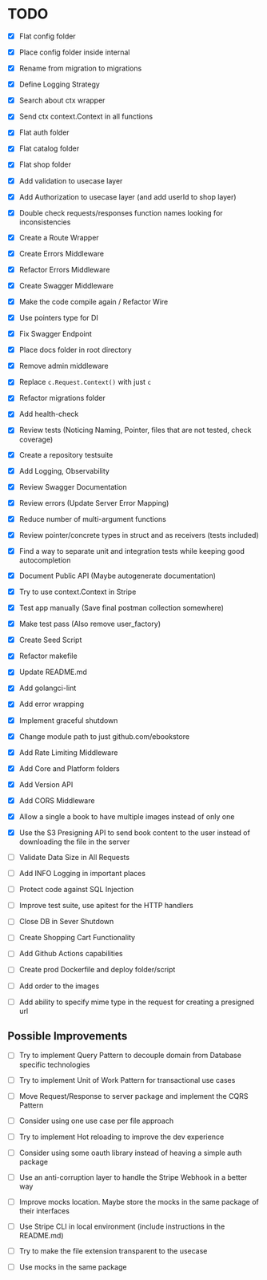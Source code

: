 # TODO

* [x] Flat config folder
* [x] Place config folder inside internal
* [x] Rename from migration to migrations
* [x] Define Logging Strategy
* [x] Search about ctx wrapper
* [x] Send ctx context.Context in all functions
* [x] Flat auth folder
* [x] Flat catalog folder
* [x] Flat shop folder
* [x] Add validation to usecase layer
* [x] Add Authorization to usecase layer (and add userId to shop layer)
* [x] Double check requests/responses function names looking for inconsistencies
* [x] Create a Route Wrapper
* [x] Create Errors Middleware
* [x] Refactor Errors Middleware
* [x] Create Swagger Middleware
* [x] Make the code compile again / Refactor Wire
* [x] Use pointers type for DI
* [x] Fix Swagger Endpoint
* [x] Place docs folder in root directory
* [x] Remove admin middleware
* [x] Replace `c.Request.Context()` with just `c`
* [x] Refactor migrations folder
* [x] Add health-check
* [x] Review tests (Noticing Naming, Pointer, files that are not tested, check coverage)
* [x] Create a repository testsuite
* [x] Add Logging, Observability
* [x] Review Swagger Documentation
* [x] Review errors (Update Server Error Mapping)
* [x] Reduce number of multi-argument functions
* [x] Review pointer/concrete types in struct and as receivers (tests included)
* [x] Find a way to separate unit and integration tests while keeping good autocompletion
* [x] Document Public API (Maybe autogenerate documentation)
* [x] Try to use context.Context in Stripe
* [x] Test app manually (Save final postman collection somewhere)
* [x] Make test pass (Also remove user_factory)
* [x] Create Seed Script
* [x] Refactor makefile
* [x] Update README.md
* [x] Add golangci-lint
* [x] Add error wrapping
* [x] Implement graceful shutdown
* [x] Change module path to just github.com/ebookstore
* [x] Add Rate Limiting Middleware
* [x] Add Core and Platform folders
* [x] Add Version API
* [x] Add CORS Middleware
* [x] Allow a single a book to have multiple images instead of only one
* [x] Use the S3 Presigning API to send book content to the user instead of downloading the file in the server
* [ ] Validate Data Size in All Requests
* [ ] Add INFO Logging in important places 
* [ ] Protect code against SQL Injection
* [ ] Improve test suite, use apitest for the HTTP handlers
* [ ] Close DB in Sever Shutdown
* [ ] Create Shopping Cart Functionality
* [ ] Add Github Actions capabilities
* [ ] Create prod Dockerfile and deploy folder/script

* [ ] Add order to the images
* [ ] Add ability to specify mime type in the request for creating a presigned url

## Possible Improvements
* [ ] Try to implement Query Pattern to decouple domain from Database specific technologies
* [ ] Try to implement Unit of Work Pattern for transactional use cases
* [ ] Move Request/Response to server package and implement the CQRS Pattern
* [ ] Consider using one use case per file approach
* [ ] Try to implement Hot reloading to improve the dev experience
* [ ] Consider using some oauth library instead of heaving a simple auth package
* [ ] Use an anti-corruption layer to handle the Stripe Webhook in a better way
* [ ] Improve mocks location. Maybe store the mocks in the same package of their interfaces
* [ ] Use Stripe CLI in local environment (include instructions in the README.md)
* [ ] Try to make the file extension transparent to the usecase
* [ ] Use mocks in the same package


